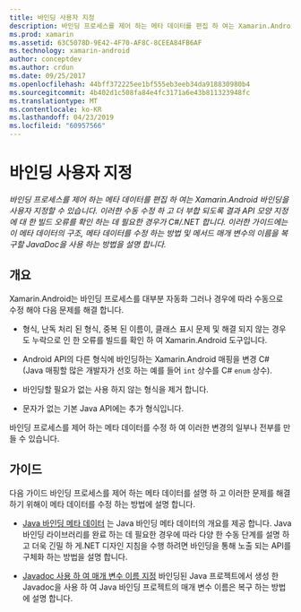 ```yaml
---
title: 바인딩 사용자 지정
description: 바인딩 프로세스를 제어 하는 메타 데이터를 편집 하 여는 Xamarin.Android 바인딩을 사용자 지정할 수 있습니다. 이러한 수동 수정 하 고 더 부합 되도록 결과 API 모양 지정에 대 한 빌드 오류를 확인 하는 데 필요한 경우가 C#/.NET 합니다. 이러한 가이드에는이 메타 데이터의 구조, 메타 데이터를 수정 하는 방법 및 메서드 매개 변수의 이름을 복구할 JavaDoc을 사용 하는 방법을 설명 합니다.
ms.prod: xamarin
ms.assetid: 63C5078D-9E42-4F70-AF8C-8CEEA84FB6AF
ms.technology: xamarin-android
author: conceptdev
ms.author: crdun
ms.date: 09/25/2017
ms.openlocfilehash: 44bff372225ee1bf555eb3eeb34da918830980b4
ms.sourcegitcommit: 4b402d1c508fa84e4fc3171a6e43b811323948fc
ms.translationtype: MT
ms.contentlocale: ko-KR
ms.lasthandoff: 04/23/2019
ms.locfileid: "60957566"
---
```

# <a name="customizing-bindings"></a>바인딩 사용자 지정

_바인딩 프로세스를 제어 하는 메타 데이터를 편집 하 여는 Xamarin.Android 바인딩을 사용자 지정할 수 있습니다. 이러한 수동 수정 하 고 더 부합 되도록 결과 API 모양 지정에 대 한 빌드 오류를 확인 하는 데 필요한 경우가 C#/.NET 합니다. 이러한 가이드에는이 메타 데이터의 구조, 메타 데이터를 수정 하는 방법 및 메서드 매개 변수의 이름을 복구할 JavaDoc을 사용 하는 방법을 설명 합니다._


## <a name="overview"></a>개요
 
Xamarin.Android는 바인딩 프로세스를 대부분 자동화 그러나 경우에 따라 수동으로 수정 해야 다음 문제를 해결 합니다.

-   형식, 난독 처리 된 형식, 중복 된 이름이, 클래스 표시 문제 및 해결 되지 않는 경우도 누락으로 인 한 오류를 빌드를 확인 하 여 Xamarin.Android 도구입니다. 

-   Android API의 다른 형식에 바인딩하는 Xamarin.Android 매핑을 변경 C# (Java 매핑할 많은 개발자가 선호 하는 예를 들어 `int` 상수를 C# `enum` 상수).

-   바인딩할 필요가 없는 사용 하지 않는 형식을 제거 합니다. 

-   문자가 없는 기본 Java API에는 추가 형식입니다. 

바인딩 프로세스를 제어 하는 메타 데이터를 수정 하 여 이러한 변경의 일부나 전부를 만들 수 있습니다.


## <a name="guides"></a>가이드

다음 가이드 바인딩 프로세스를 제어 하는 메타 데이터를 설명 하 고 이러한 문제를 해결 하기 위해이 메타 데이터를 수정 하는 방법에 설명 합니다.

-   [Java 바인딩 메타 데이터](~/android/platform/binding-java-library/customizing-bindings/java-bindings-metadata.md) 는 Java 바인딩 메타 데이터의 개요를 제공 합니다.
    Java 바인딩 라이브러리를 완료 하는 데 필요한 경우에 따라 다양 한 수동 단계를 설명 하 고 더욱 긴밀 하 게.NET 디자인 지침을 수행 하려면 바인딩을 통해 노출 되는 API를 구체화 하는 방법을 설명 합니다.

-   [Javadoc 사용 하 여 매개 변수 이름 지정](~/android/platform/binding-java-library/customizing-bindings/naming-parameters-with-javadoc.md) 바인딩된 Java 프로젝트에서 생성 한 Javadoc을 사용 하 여 Java 바인딩 프로젝트의 매개 변수 이름은 복구 하는 방법에 설명 합니다.


 


